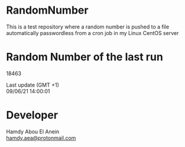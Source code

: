 # RandomNumber    
This is a test repository where a random number is pushed to a file automatically passwordless from a cron job in my Linux CentOS server    
# Random Number of the last run   
18463
      
Last update (GMT +1)    
09/06/21 14:00:01
# Developer    
Hamdy Abou El Anein   
hamdy.aea@protonmail.com
